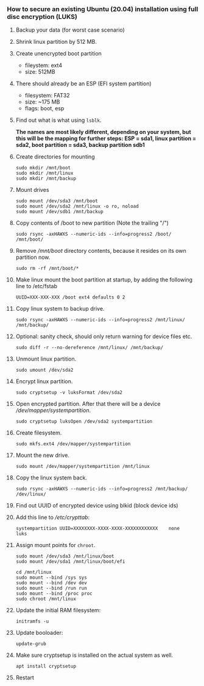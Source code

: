### How to secure an existing Ubuntu (20.04) installation using full disc encryption (LUKS)

1. Backup your data (for worst case scenario)

1. Shrink linux partition by 512 MB.

1. Create unencrypted boot partition
    - fileystem: ext4
    - size: 512MB

1. There should already be an ESP (EFI system partition)
    - filesystem: FAT32
    - size: ~175 MB
    - flags: boot, esp

1. Find out what is what using ```lsblk```.

    **The names are most likely different, depending on your system, but this will be the mapping for further steps: ESP = sda1, linux partition = sda2, boot partition = sda3, backup partition sdb1**

1. Create directories for mounting
    ```
    sudo mkdir /mnt/boot
    sudo mkdir /mnt/linux
    sudo mkdir /mnt/backup
    ```

1. Mount drives
    ```
    sudo mount /dev/sda3 /mnt/boot
    sudo mount /dev/sda2 /mnt/linux -o ro, noload
    sudo mount /dev/sdb1 /mnt/backup
    ```

1. Copy contents of /boot to new partition (Note the trailing "/")
    ```
    sudo rsync -axHAWXS --numeric-ids --info=progress2 /boot/ /mnt/boot/
    ```

1. Remove */mnt/boot* directory contents, because it resides on its own partition now.
    ```
    sudo rm -rf /mnt/boot/*
    ```

1. Make linux mount the boot partition at startup, by adding the following line to /etc/fstab
    ```
    UUID=XXX-XXX-XXX /boot ext4 defaults 0 2
    ```

1. Copy linux system to backup drive.
    ```
    sudo rsync -axHAWXS --numeric-ids --info=progress2 /mnt/linux/ /mnt/backup/
    ```

1. Optional: sanity check, should only return warning for device files etc.
    ```
    sudo diff -r --no-dereference /mnt/linux/ /mnt/backup/
    ```

1. Unmount linux partition.
    ```
    sudo umount /dev/sda2
    ```

1. Encrypt linux partition.
    ```
    sudo cryptsetup -v luksFormat /dev/sda2
    ```

1. Open encrypted partition. After that there will be a device */dev/mapper/systempartition*.
    ```
    sudo cryptsetup luksOpen /dev/sda2 systempartition
    ```

1. Create filesystem.
    ```
    sudo mkfs.ext4 /dev/mapper/systempartition
    ```

1. Mount the new drive.
    ```
    sudo mount /dev/mapper/systempartition /mnt/linux
    ```

1. Copy the linux system back.
    ```
    sudo rsync -axHAWXS --numeric-ids --info=progress2 /mnt/backup/ /dev/linux/
    ```

1. Find out UUID of encrypted device using blkid (block device ids)

1. Add this line to */etc/crypttab*:
    ```
    systempartition UUID=XXXXXXXX-XXXX-XXXX-XXXXXXXXXXXX	none	luks
    ```

1. Assign mount points for ```chroot```.
    ```
    sudo mount /dev/sda3 /mnt/linux/boot
    sudo mount /dev/sda1 /mnt/linux/boot/efi

    cd /mnt/linux
    sudo mount --bind /sys sys
    sudo mount --bind /dev dev
    sudo mount --bind /run run
    sudo mount --bind /proc proc
    sudo chroot /mnt/linux
    ```

1. Update the initial RAM filesystem:
    ```
    initramfs -u
    ```

1. Update booloader:
    ```
    update-grub
    ```

1. Make sure cryptsetup is installed on the actual system as well.

    ```
    apt install cryptsetup
    ```

1. Restart

